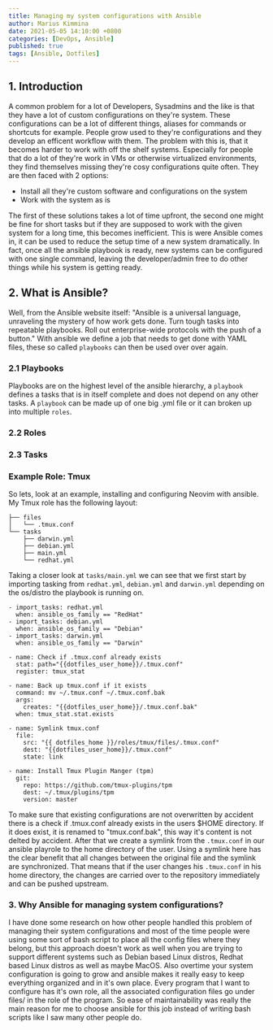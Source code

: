 ```yaml
---
title: Managing my system configurations with Ansible
author: Marius Kimmina
date: 2021-05-05 14:10:00 +0800
categories: [DevOps, Ansible]
published: true
tags: [Ansible, Dotfiles]
---
```



## 1. Introduction
A common problem for a lot of Developers, Sysadmins and the like is that they have a lot of custom configurations
on they're system. These configurations can be a lot of different things, aliases for commands or shortcuts for example. 
People grow used to they're configurations and they develop an efficent workflow with them. The problem with this is, 
that it becomes harder to work with off the shelf systems. Especially for people that do a lot of they're work in
VMs or otherwise virtualized environments, they find themselves missing they're cosy configurations quite often. 
They are then faced with 2 options:

* Install all they're custom software and configurations on the system
* Work with the system as is

The first of these solutions takes a lot of time upfront, the second one might be fine for short tasks but if they are 
supposed to work with the given system for a long time, this becomes inefficient. This is were Ansible comes in, it can be used 
to reduce the setup time of a new system dramatically. In fact, once all the ansible playbook is ready, new systems can be 
configured with one single command, leaving the developer/admin free to do other things while his system is getting ready.

## 2. What is Ansible?

Well, from the Ansible website itself: "Ansible is a universal language, unraveling the mystery of how work gets done. 
Turn tough tasks into repeatable playbooks. Roll out enterprise-wide protocols with the push of a button." 
With ansible we define a job that needs to get done with YAML files, these so called `playbooks` can then be used over over again.

### 2.1 Playbooks
Playbooks are on the highest level of the ansible hierarchy, a `playbook` defines a tasks that is in itself complete and does not depend
on any other tasks. A `playbook` can be made up of one big .yml file or it can broken up into multiple `roles`. 

### 2.2 Roles

### 2.3 Tasks

### Example Role: Tmux
So lets, look at an example, installing and configuring Neovim with ansible. My Tmux role has the following layout:

```
├── files
│   └── .tmux.conf
└── tasks
    ├── darwin.yml
    ├── debian.yml
    ├── main.yml
    └── redhat.yml
```

Taking a closer look at `tasks/main.yml` we can see that we first start by importing tasking from `redhat.yml`, `debian.yml`
and `darwin.yml` depending on the os/distro the playbook is running on.

```
- import_tasks: redhat.yml
  when: ansible_os_family == "RedHat"
- import_tasks: debian.yml
  when: ansible_os_family == "Debian"
- import_tasks: darwin.yml
  when: ansible_os_family == "Darwin"

- name: Check if .tmux.conf already exists
  stat: path="{{dotfiles_user_home}}/.tmux.conf"
  register: tmux_stat

- name: Back up tmux.conf if it exists
  command: mv ~/.tmux.conf ~/.tmux.conf.bak
  args:
    creates: "{{dotfiles_user_home}}/.tmux.conf.bak"
  when: tmux_stat.stat.exists

- name: Symlink tmux.conf
  file:
    src: "{{ dotfiles_home }}/roles/tmux/files/.tmux.conf"
    dest: "{{dotfiles_user_home}}/.tmux.conf"
    state: link

- name: Install Tmux Plugin Manger (tpm)
  git:
    repo: https://github.com/tmux-plugins/tpm
    dest: ~/.tmux/plugins/tpm
    version: master
```

To make sure that existing configurations are not overwritten by accident there is a check if .tmux.conf already exists 
in the users $HOME directory. If it does exist, it is renamed to "tmux.conf.bak", this way it's content is not delted by accident.
After that we create a symlink from the `.tmux.conf` in our ansible playrole to the home directory of the user.
Using a symlink here has the clear benefit that all changes between the original file and the symlink are synchronized. 
That means that if the user changes his `.tmux.conf` in his home directory, the changes are carried over to the repository 
immediately and can be pushed upstream.


### 3. Why Ansible for managing system configurations?

I have done some research on how other people handled this problem of managing their system configurations and most of the time
people were using some sort of bash script to place all the config files where they belong, but this approach doesn't work as well 
when you are trying to support different systems such as Debian based Linux distros, Redhat based Linux distros as well as maybe MacOS.
Also overtime your system configuration is going to grow and ansible makes it really easy to keep everything organized and in it's own place.
Every program that I want to configure has it's own role, all the associated configuration files go under files/ in the role of the program.
So ease of maintainability was really the main reason for me to choose ansible for this job instead of writing bash scripts like I saw many other
people do.


